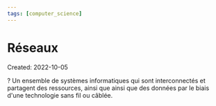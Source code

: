 ```yaml
---
tags: [computer_science] 
---
```

# Réseaux
Created: 2022-10-05

?
Un ensemble de systèmes informatiques qui sont interconnectés et partagent des ressources, ainsi que ainsi que des données par le biais d'une technologie sans fil ou câblée.
<!--SR:!2023-01-24,67,250-->